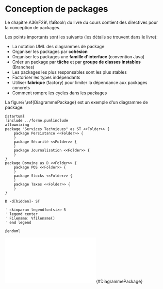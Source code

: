 # Conception de packages

Le chapitre A36/F29\ \faBook\ du livre du cours contient des directives pour la conception de packages. 

Les points importants sont les suivants (les détails se trouvent dans le livre):

- La notation UML des diagrammes de package
- Organiser les packages par **cohésion**
- Organiser les packages une **famille d'interface** (convention Java)
- Créer un package par **tâche** et par **groupe de classes instables** (Branches)
- Les packages les plus responsables sont les plus stables
- Factoriser les types indépendants
- Utiliser **fabrique** (factory) pour limiter la dépendance aux packages concrets
- Comment rompre les cycles dans les packages

La figure\ \ref{DiagrammePackage} est un exemple d'un diagramme de package.

```{.plantuml hide-image=true plantuml-filename=build/images/DiagrammePackage.pdf}
@startuml
!include ../forme.pumlinclude
allowmixing
package "Services Techniques" as ST <<Folder>> {
    package Persistance <<Folder>> {
    }
    package Sécurité <<Folder>> {
    }
    package Journalisation <<Folder>> {
    }
}
package Domaine as D <<Folder>> {
    package POS <<Folder>> {
    }
    package Stocks <<Folder>> {
    }
    package Taxes <<Folder>> {
    }
}

D -d[hidden]- ST

' skinparam legendfontsize 5
' legend center
' Filename: %filename()
' end legend

@enduml
```

![Diagramme de packages (tiré de la figure F12.6\ \faBook\ du livre du cours). [(PlantUML)](http://www.plantuml.com/plantuml/uml/XPDHRzGm3CVVA-qxM9FGjeT9yC0BcgOXRaE3IKoqZ0V4WqbyhTNKEPoKku7sWVOvziLmji4Ac-wgo4tZN-A_xVGePTGy3g5AFSi25GT8-JAGMMLNF5iJrpTqVQjn5EzYY0fPKPAvIF9MjGEvumGs43eKlrJEcGJcKJAmm6SM7vV9m8S3FSrn3BaWWWF1U-LKzfmsRunhEae4CNUa2KACFRHAU7jOVV4MTWViJUYeP97fSiVUB9PG2EGjgiBhipFuL1z_h2VXuSNplMbA_oj8s1OZwtMUIW_lugY2OIstwfs7sYalybhkdAnKcgR2fYNCEb9bUSNbm2kMjbfO8uhGxPhq1pjAq93hXB-FbBO14zGD71oSnE193m_XLmNs_DbqRf6ip2YE7aDN_w3rpRKRJSJDzIRolXgSC7EKf-YhlwfdSK0MAZfdQsH-g3VAoz7rQHFLu8hIqugg6UpxBnrxJ_9rtwfMsJL-w46WbiINBYN-IV3Id7TBuEpAazht2GSgBNm5p-RtqzqzMo_G7LjLHsRjJ_eD)](build/images/DiagrammePackage.pdf){#DiagrammePackage}

